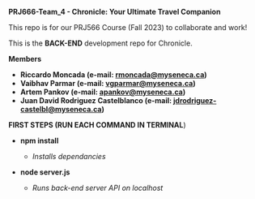 **PRJ666-Team_4 - Chronicle: Your Ultimate Travel Companion**

This repo is for our PRJ566 Course (Fall 2023) to collaborate and work!

This is the **BACK-END**  development repo for Chronicle.

**Members**

-   **Riccardo Moncada (e-mail: <rmoncada@myseneca.ca>)**
-   **Vaibhav Parmar (e-mail: <vgparmar@myseneca.ca>)**
-   **Artem Pankov (e-mail: <apankov@myseneca.ca>)**
-   **Juan David Rodriguez Castelblanco (e-mail: <jdrodriguez-castelbl@myseneca.ca>)**

**FIRST STEPS (RUN EACH COMMAND IN TERMINAL**)

-   **npm install**
    - *Installs dependancies*

-   **node server.js**
    - *Runs back-end server API on localhost*